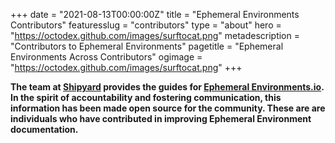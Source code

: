 +++
date = "2021-08-13T00:00:00Z"
title = "Ephemeral Environments Contributors"
featuresslug = "contributors"
type = "about"
hero = "https://octodex.github.com/images/surftocat.png"
metadescription = "Contributors to Ephemeral Environments"
pagetitle = "Ephemeral Environments Across Contributors"
ogimage = "https://octodex.github.com/images/surftocat.png"
+++

**The team at [Shipyard](https://shipyard.build/) provides the guides for [Ephemeral Environments.io](https://ephemeralenvironments.io/). In the spirit of accountability and fostering communication, this information has been made open source for the community. These are are individuals who have contributed in improving Ephemeral Environment documentation.**
